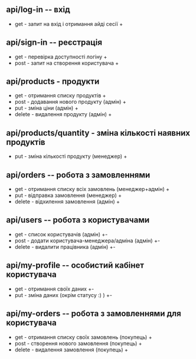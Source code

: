 ## api/log-in  --  вхід
* get - запит на вхід і отримання айді сесії +

## api/sign-in  -- реєстрація
* get - перевірка доступності логіну +
* post - запит на створення користувача +

## api/products - продукти
* get - отримання списку продуктів +
* post - додавання нового продукту (адмін) +
* put - зміна ціни (адмін) +
* delete - видалення продукту (адмін) +

## api/products/quantity - зміна кількості наявних продуктів
* put - зміна кількості продукту (менеджер) +

## api/orders  --  робота з замовленнями
* get - отримання списку всіх замовлень (менеджер+адмін) +
* put - відправка замовлення (менеджер) +
* delete - відхилення замовлення (адмін) +

## api/users  --  робота з користувачами
* get - список користувачів (адмін) +-
* post - додати користувача-менеджера/адміна (адмін) +-
* delete - видалити працівника (адмін) +-

## api/my-profile  --  особистий кабінет користувача
* get - отримання своїх даних +-
* put - зміна даних (окрім статусу :) ) +-

## api/my-orders  --  робота з замовленнями для користувача
* get - отримання списку своїх замовлень (покупець) +
* post - створення нового замовлення (покупець) +
* delete - видалення замовлення (покупець) +